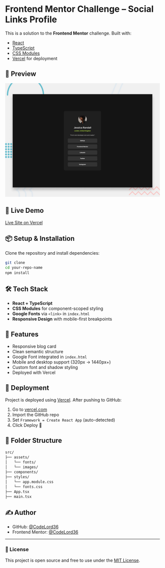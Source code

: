 # Frontend Mentor Challenge – Social Links Profile

This is a solution to the **Frontend Mentor** challenge. Built with:

- [React](https://reactjs.org/)
- [TypeScript](https://www.typescriptlang.org/)
- [CSS Modules](https://github.com/css-modules/css-modules)
- [Vercel](https://vercel.com/) for deployment

## 📸 Preview

![Project Screenshot](./preview.jpg)

## 🚀 Live Demo

[Live Site on Vercel]()

## 📦 Setup & Installation

Clone the repository and install dependencies:

```bash
git clone
cd your-repo-name
npm install
```

## 🛠 Tech Stack

- **React + TypeScript**
- **CSS Modules** for component-scoped styling
- **Google Fonts** via `<link>` in `index.html`
- **Responsive Design** with mobile-first breakpoints

## 🧾 Features

- Responsive blog card
- Clean semantic structure
- Google Font integrated in `index.html`
- Mobile and desktop support (320px → 1440px+)
- Custom font and shadow styling
- Deployed with Vercel

## 🚀 Deployment

Project is deployed using [Vercel](https://vercel.com). After pushing to GitHub:

1. Go to [vercel.com](https://vercel.com)
2. Import the GitHub repo
3. Set `Framework = Create React App` (auto-detected)
4. Click Deploy 🎉

## 📁 Folder Structure

```
src/
├── assets/
│   └── fonts/
│   └── images/
├── components/
├── styles/
│   └── app.module.css
│   └── fonts.css
├── App.tsx
├── main.tsx
```

## ✍️ Author

- GitHub: [@CodeLord36](https://github.com/CodeLord36)
- Frontend Mentor: [@CodeLord36](https://www.frontendmentor.io/profile/CodeLord36)

---

### 📝 License

This project is open source and free to use under the [MIT License](LICENSE).
